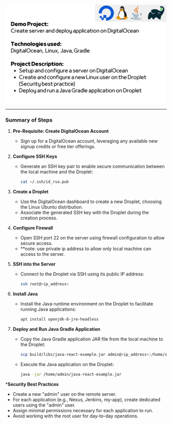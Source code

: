![Alt Text](Project-Image.png)

---

### Summary of Steps

1. **Pre-Requisite: Create DigitalOcean Account**
   - Sign up for a DigitalOcean account, leveraging any available new signup credits or free tier offerings.

2. **Configure SSH Keys**
   - Generate an SSH key pair to enable secure communication between the local machine and the Droplet:
     ```bash
     cat ~/.ssh/id_rsa.pub
     ```

3. **Create a Droplet**
   - Use the DigitalOcean dashboard to create a new Droplet, choosing the Linux Ubuntu distribution.
   - Associate the generated SSH key with the Droplet during the creation process.

4. **Configure Firewall**
   - Open SSH port 22 on the server using firewall configuration to allow secure access.
   - **note: use private ip address to allow only local machine can access to the server.
  
5. **SSH into the Server**
   - Connect to the Droplet via SSH using its public IP address:
     ```bash
     ssh root@<ip_address>
     ```

6. **Install Java**
   - Install the Java runtime environment on the Droplet to facilitate running Java applications:
     ```bash
     apt install openjdk-8-jre-headless
     ```

7. **Deploy and Run Java Gradle Application**
   - Copy the Java Gradle application JAR file from the local machine to the Droplet:
     ```bash
     scp build/libs/java-react-example.jar admin@<ip_address>:/home/admin
     ```
   - Execute the Java application on the Droplet:
     ```bash
     java -jar /home/admin/java-react-example.jar
     ```

 ***Security Best Practices**
   - Create a new "admin" user on the remote server.
   - For each application (e.g., Nexus, Jenkins, my-app), create dedicated users using the "admin" user.
   - Assign minimal permissions necessary for each application to run.
   - Avoid working with the root user for day-to-day operations.

